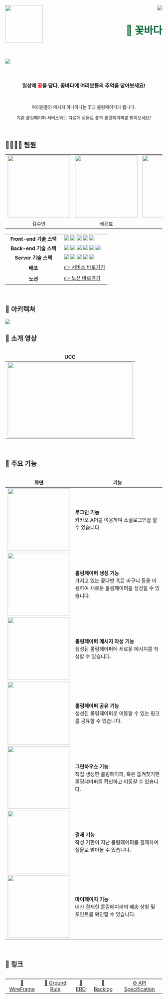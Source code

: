 <div>
  <img align="left" src="https://user-images.githubusercontent.com/14370441/203452692-c9e4799f-9c4b-454c-8e24-38bf20eaf51f.png" width="120" />
  <div align="right">
      <img src="https://hits.seeyoufarm.com/api/count/incr/badge.svg?url=https://lab.ssafy.com/s07-final/S07P31A405&count_bg=%2379C83D&title_bg=%23555555&icon=&icon_color=%23E7E7E7&title=hits&edge_flat=false"/>
    <h1 align="right">
      <font align="left" size="6" color="#006937">🌺 꽃바다</font>
    </h1>
  </div>
</div>

<br/>
<br/>
<br/>

<div>
    <img src="https://user-images.githubusercontent.com/14370441/203453811-f233eada-58f6-423a-bc04-1fbe8060e5ea.png" />
</div>

<br/>
<br />

<div align="center"> 
    <h3> 일상에 <span style="color: red">꽃</span>을 담다, 꽃바다에 여러분들의 추억을 담아보세요! </h3>
    <br />
    <p>여러분들의 메시지 하나하나는 꽃과 롤링페이퍼가 됩니다.</p>
    <p>기존 롤링페이퍼 서비스와는 다르게 실물로 꽃과 롤링페이퍼를 받아보세요!</p>
</div>

<br/>

## 👨‍👩‍👧‍👧 팀원

<table align="center">
  <tr>
    <td>
        <img src="https://user-images.githubusercontent.com/14370441/203455294-6b49af10-baa5-4ee8-b6fa-d49dec98f84e.png" width="200"/>
    </td>
    <td>
        <img src="https://user-images.githubusercontent.com/14370441/203455319-765e8e20-96bd-4d58-bde7-52ff0b56f60a.png" width="200"/>
    </td>
    <td>
        <img src="https://user-images.githubusercontent.com/14370441/203455341-3725a1f2-a49f-4e43-ac2c-10ddc7496865.png" width="200"/>
    </td>
    <td>
        <img src="https://user-images.githubusercontent.com/14370441/203455362-bd779517-ab21-4e55-b5c8-100fbed9c33e.png" width="200"/>
    </td>
    <td>
        <img src="https://user-images.githubusercontent.com/14370441/203455401-dcc4ebb0-c34f-401c-809a-c75bcb432d2c.png" width="200"/>
    </td>
    <td>
        <img src="https://user-images.githubusercontent.com/14370441/203455444-3bcc3ead-9e71-4638-ae62-5319890b3fcc.png" width="200"/>
    </td>
  </tr>
  <tr>
    <td align="center">
        김수만
    </td>
    <td align="center">
        배윤호
    </td>
    <td align="center">
        오석호
    </td>
    <td align="center">
        윤혜진
    </td>
    <td align="center">
        이홍주
    </td>
    <td align="center">
        차유진
    </td>
  </tr>
</table>
<table align="center">
  <tr>
    <td align="center" width="165"><strong>Front-end 기술 스택</strong></td>
    <td>
      <div>
        <img src="https://img.shields.io/badge/TypeScript-3178C6?style=flat-square&logo=typescript&logoColor=white"/>
        <img src="https://img.shields.io/badge/React-61DAFB?style=flat-square&logo=react&logoColor=white"/>
        <img src="https://img.shields.io/badge/Recoil-764ABC?style=flat-square&logo=Recoil&logoColor=white"/>
        <img src="https://img.shields.io/badge/Emotion-C865B9?style=flat-square&logo=Emotion&logoColor=white"/>
        <img src="https://img.shields.io/badge/Vite-646CFF?style=flat-square&logo=Vite&logoColor=white"/>
      </div>
    </td>
  </tr>
  <tr>
    <td align="center" width="165"><strong>Back-end 기술 스택</strong></td>
    <td>
        <img src="https://img.shields.io/badge/Java-D24939?style=flat-square&logo=Java&logoColor=white"/>
        <img src="https://img.shields.io/badge/SpringBoot-6DB33F?style=flat-square&logo=springboot&logoColor=white"/>
        <img src="https://img.shields.io/badge/MySQL-4479A1?style=flat-square&logo=mysql&logoColor=white"/>
        <img src="https://img.shields.io/badge/JPA-212121?style=flat-square&logo=jpa&logoColor=white"/>
        <img src="https://img.shields.io/badge/JWT-FFCD00?style=flat-square&logo=jwt&logoColor=white"/>
        <img src="https://img.shields.io/badge/Redis-DC382D?style=flat-square&logo=Redis&logoColor=white"/>
    </td>
  </tr>
  <tr>
    <td align="center" width="165"><strong>Server 기술 스택</strong></td>
    <td>
        <img src="https://img.shields.io/badge/NGINX-009639?style=flat-square&logo=nginx&logoColor=white"/>
        <img src="https://img.shields.io/badge/Docker-2496ED?style=flat-square&logo=docker&logoColor=white"/>
        <img src="https://img.shields.io/badge/Jenkins-D24939?style=flat-square&logo=jenkins&logoColor=white"/>
        <img src="https://img.shields.io/badge/AmazonAWS-232F3E?style=flat-square&logo=amazonaws&logoColor=white"/>
        <img src="https://img.shields.io/badge/AmazonS3-569A31?style=flat-square&logo=amazons3&logoColor=white"/>
    </div>
  </tr>
  <tr>
    <td align="center"><strong>배포</strong></td>
    <td>
      <a href="https://k7a405.p.ssafy.io/">
        👉 서비스 바로가기
      </a>
    </td>
  </tr>
  <tr>
    <td align="center"><strong>노션</strong></td>
    <td>
      <a href="https://www.notion.so/chayoo/A405-c4a0221b87764f6698ec4d472a9a9820">
        👉 노션 바로가기
      </a>
    </td>
  </tr>
<table>

<br/>

## 📡 아키텍쳐

<img src="https://user-images.githubusercontent.com/14370441/203459598-d667c9ef-e629-4f07-9cfc-d9ccb886ed82.png">

## 🎥 소개 영상

<table align="center">
<thead>
  <tr>
    <td align="center"><strong>UCC</strong></th>
  </tr>
  </thead>
  <tbody>
  <tr>
    <td>
      <a href="https://www.youtube.com/watch?v=zky1e_cJ9jg">
        <img src="https://user-images.githubusercontent.com/14370441/203456766-cd5ae5b8-c2be-49e7-ad45-cfb9a4e0945d.png" width=400 height=240/>
      </a>
    </td>
  </tr>
  </tbody>
<table>

<br/>

## 👀 주요 기능

<table align="center">
<thead>
  <tr>
    <td align="center"><strong>화면</strong></th>
    <td align="center"><strong>기능</strong></th>
  </tr>
  </thead>
  <tbody>
    <tr>
      <td>
        <img src="https://user-images.githubusercontent.com/14370441/203458083-de5fb884-3363-40b8-8a41-b701f134c0bb.gif" width=200/>
      </td>
      <td>
        <b>로그인 기능</b>
        <div>카카오 API를 이용하여 소셜로그인을 할 수 있습니다.</div>
      </td>
    </tr>
    <tr>
      <td>
        <img src="https://user-images.githubusercontent.com/14370441/203458089-133bab5d-b3da-4017-b429-e5cc8583ec6b.gif" width=200/>
      </td>
      <td>
        <b>롤링페이퍼 생성 기능</b>
        <div>가지고 있는 꽃다발 혹은 바구니 등을 이용하여 새로운 롤링페이퍼를 생성할 수 있습니다.</div>
      </td>
    </tr>
    <tr>
      <td>
        <img src="https://user-images.githubusercontent.com/14370441/203458362-7498809b-8bb9-43fd-9ff7-392c26b2c0f1.gif" width=200/>
      </td>
      <td>
        <b>롤링페이퍼 메시지 작성 기능</b>
        <div>생성된 롤링페이퍼에 새로운 메시지를 작성할 수 있습니다.</div>
      </td>
    </tr>
    <tr>
      <td>
        <img src="https://user-images.githubusercontent.com/14370441/203458511-cd7c3aef-a313-40b7-a50f-2c49f9bf8c76.gif" width=200/>
      </td>
      <td>
        <b>롤링페이퍼 공유 기능</b>
        <div>생성된 롤링페이퍼로 이동할 수 있는 링크를 공유할 수 있습니다.</div>
      </td>
    </tr>
    <tr>
      <td>
        <img src="https://user-images.githubusercontent.com/14370441/203458914-8b613100-e585-4354-80fa-f37eb9761503.gif" width=200/>
      </td>
      <td>
        <b>그린하우스 기능</b>
        <div>직접 생성한 롤링페이퍼, 혹은 즐겨찾기한 롤링페이퍼를 확인하고 이동할 수 있습니다.</div>
      </td>
    </tr>
    <tr>
      <td>
        <img src="https://user-images.githubusercontent.com/14370441/203459164-46d2cee7-3466-4cdb-b5e4-27f75af8943a.gif" width=200/>
      </td>
      <td>
        <b>결제 기능</b>
        <div>작성 기한이 지난 롤링페이퍼를 결제하여 실물로 받아볼 수 있습니다.</div>
      </td>
    </tr>
    <tr>
      <td>
        <img src="https://user-images.githubusercontent.com/14370441/203459453-7eab56e1-6ba6-4bf6-beef-11b4f74068cf.gif" width=200/>
      </td>
      <td>
        <b>마이페이지 기능</b>
        <div>내가 결제한 롤링페이퍼의 배송 상황 및 포인트를 확인할 수 있습니다.</div>
      </td>
    </tr>
  </tbody>
<table>

<br/>

## 🔗 링크

<table align="center">
<tbody>
  <tr>
    <td align="center">
      <a href="https://www.figma.com/file/XxOANlEWwO4zf7QE3J7RDB/%EA%BD%83%EB%B0%94%EB%8B%A4?node-id=863%3A6396&t=eQZQErTZ8o8z6nmn-0">🎨 WireFrame</a>
    </td>
    <td align="center">
      <a href="https://chayoo.notion.site/360f839382aa4eb582f84598c0a26e78">📕 Ground Rule</a>
    </td>
    <td align="center">
      <a href="https://www.erdcloud.com/d/ebxeLni8Wezm8A3PT">💾 ERD</a>
    </td>
    <td align="center">
      <a href="https://chayoo.notion.site/be4ff676b5f34c0baeeabcb214913c32">🧶 Backlog</a>
    </td>
    <td align="center">
      <a href="https://chayoo.notion.site/3fc499e80cf145528a5562676d5e79d8?v=c0a80f4f620f4f9f8670460af1f30824">⚙ API Specification</a>
    </td>
</tbody>
<table>
